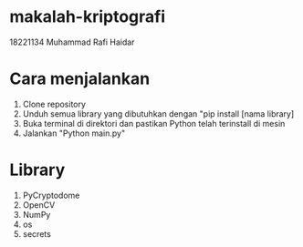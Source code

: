 # makalah-kriptografi
18221134
Muhammad Rafi Haidar

# Cara menjalankan
1. Clone repository
2. Unduh semua library yang dibutuhkan dengan "pip install [nama library]
3. Buka terminal di direktori dan pastikan Python telah terinstall di mesin
4. Jalankan "Python main.py"

# Library
1. PyCryptodome
2. OpenCV
3. NumPy
4. os
5. secrets
